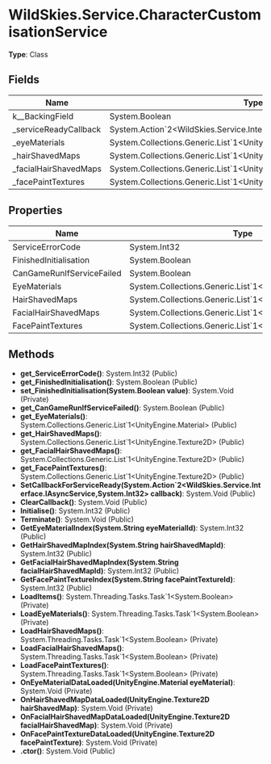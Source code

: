 ﻿# WildSkies.Service.CharacterCustomisationService

**Type**: Class

## Fields

| Name | Type | Access |
|------|------|--------|
| <FinishedInitialisation>k__BackingField | System.Boolean | Private |
| _serviceReadyCallback | System.Action`2<WildSkies.Service.Interface.IAsyncService,System.Int32> | Private |
| _eyeMaterials | System.Collections.Generic.List`1<UnityEngine.Material> | Private |
| _hairShavedMaps | System.Collections.Generic.List`1<UnityEngine.Texture2D> | Private |
| _facialHairShavedMaps | System.Collections.Generic.List`1<UnityEngine.Texture2D> | Private |
| _facePaintTextures | System.Collections.Generic.List`1<UnityEngine.Texture2D> | Private |

## Properties

| Name | Type | Access |
|------|------|--------|
| ServiceErrorCode | System.Int32 | Public |
| FinishedInitialisation | System.Boolean | Public |
| CanGameRunIfServiceFailed | System.Boolean | Public |
| EyeMaterials | System.Collections.Generic.List`1<UnityEngine.Material> | Public |
| HairShavedMaps | System.Collections.Generic.List`1<UnityEngine.Texture2D> | Public |
| FacialHairShavedMaps | System.Collections.Generic.List`1<UnityEngine.Texture2D> | Public |
| FacePaintTextures | System.Collections.Generic.List`1<UnityEngine.Texture2D> | Public |

## Methods

- **get_ServiceErrorCode()**: System.Int32 (Public)
- **get_FinishedInitialisation()**: System.Boolean (Public)
- **set_FinishedInitialisation(System.Boolean value)**: System.Void (Private)
- **get_CanGameRunIfServiceFailed()**: System.Boolean (Public)
- **get_EyeMaterials()**: System.Collections.Generic.List`1<UnityEngine.Material> (Public)
- **get_HairShavedMaps()**: System.Collections.Generic.List`1<UnityEngine.Texture2D> (Public)
- **get_FacialHairShavedMaps()**: System.Collections.Generic.List`1<UnityEngine.Texture2D> (Public)
- **get_FacePaintTextures()**: System.Collections.Generic.List`1<UnityEngine.Texture2D> (Public)
- **SetCallbackForServiceReady(System.Action`2<WildSkies.Service.Interface.IAsyncService,System.Int32> callback)**: System.Void (Public)
- **ClearCallback()**: System.Void (Public)
- **Initialise()**: System.Int32 (Public)
- **Terminate()**: System.Void (Public)
- **GetEyeMaterialIndex(System.String eyeMaterialId)**: System.Int32 (Public)
- **GetHairShavedMapIndex(System.String hairShavedMapId)**: System.Int32 (Public)
- **GetFacialHairShavedMapIndex(System.String facialHairShavedMapId)**: System.Int32 (Public)
- **GetFacePaintTextureIndex(System.String facePaintTextureId)**: System.Int32 (Public)
- **LoadItems()**: System.Threading.Tasks.Task`1<System.Boolean> (Private)
- **LoadEyeMaterials()**: System.Threading.Tasks.Task`1<System.Boolean> (Private)
- **LoadHairShavedMaps()**: System.Threading.Tasks.Task`1<System.Boolean> (Private)
- **LoadFacialHairShavedMaps()**: System.Threading.Tasks.Task`1<System.Boolean> (Private)
- **LoadFacePaintTextures()**: System.Threading.Tasks.Task`1<System.Boolean> (Private)
- **OnEyeMaterialDataLoaded(UnityEngine.Material eyeMaterial)**: System.Void (Private)
- **OnHairShavedMapDataLoaded(UnityEngine.Texture2D hairShavedMap)**: System.Void (Private)
- **OnFacialHairShavedMapDataLoaded(UnityEngine.Texture2D facialHairShavedMap)**: System.Void (Private)
- **OnFacePaintTextureDataLoaded(UnityEngine.Texture2D facePaintTexture)**: System.Void (Private)
- **.ctor()**: System.Void (Public)

